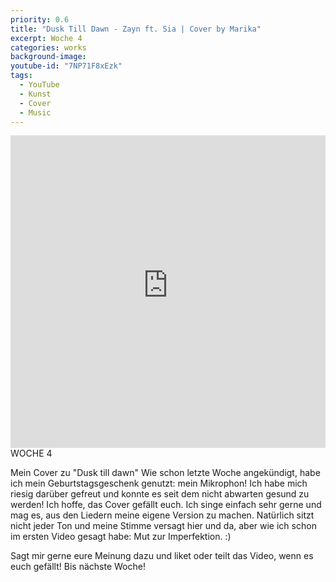 ```yaml
---
priority: 0.6
title: "Dusk Till Dawn - Zayn ft. Sia | Cover by Marika"
excerpt: Woche 4
categories: works
background-image:
youtube-id: "7NP71F8xEzk"
tags:
  - YouTube
  - Kunst
  - Cover
  - Music
---
```

<span class="image featured"></span>
<iframe width="100%" height="500px" src="https://www.youtube-nocookie.com/embed/7NP71F8xEzk" frameborder="0" allow="autoplay; encrypted-media" allowfullscreen></iframe>
WOCHE 4

Mein Cover zu "Dusk till dawn"
Wie schon letzte Woche angekündigt, habe ich mein Geburtstagsgeschenk genutzt: mein Mikrophon! Ich habe mich riesig darüber gefreut und konnte es seit dem nicht abwarten gesund zu werden! Ich hoffe, das Cover gefällt euch. Ich singe einfach sehr gerne und mag es, aus den Liedern meine eigene Version zu machen. Natürlich sitzt nicht jeder Ton und meine Stimme versagt hier und da, aber wie ich schon im ersten Video gesagt habe: Mut zur Imperfektion. :)

Sagt mir gerne eure Meinung dazu und liket oder teilt das Video, wenn es euch gefällt!
Bis nächste Woche!
